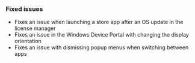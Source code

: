 ### Fixed issues
- Fixes an issue when launching a store app after an OS update in the license manager
- Fixes an issue in the Windows Device Portal with changing the display orientation
- Fixes an issue with dismissing popup menus when switching between apps
